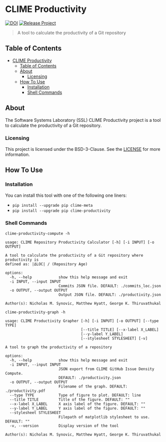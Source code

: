 # CLIME Productivity

[![DOI](https://zenodo.org/badge/DOI/10.5281/zenodo.6480656.svg)](https://doi.org/10.5281/zenodo.6480656)
[![Release Project](https://github.com/SoftwareSystemsLaboratory/clime-productivity/actions/workflows/release.yml/badge.svg)](https://github.com/SoftwareSystemsLaboratory/clime-productivity/actions/workflows/release.yml)

> A tool to calculate the productivity of a Git repository

## Table of Contents

- [CLIME Productivity](#clime-productivity)
  - [Table of Contents](#table-of-contents)
  - [About](#about)
    - [Licensing](#licensing)
  - [How To Use](#how-to-use)
    - [Installation](#installation)
    - [Shell Commands](#shell-commands)

## About

The Software Systems Laboratory (SSL) CLIME Productivity project is a tool to calculate the productivity of a Git repository.

### Licensing

This project is licensed under the BSD-3-Clause. See the [LICENSE](LICENSE) for more information.

## How To Use

### Installation

You can install this tool with one of the following one liners:

- `pip install --upgrade pip clime-meta`
- `pip install --upgrade pip clime-productivity`

### Shell Commands

`clime-productivity-compute -h`

``` shell
usage: CLIME Repository Productivity Calculator [-h] [-i INPUT] [-o OUTPUT]

A tool to calculate the productivity of a Git repository where productivity is
defined as: |ΔLOC| / (Repository Age)

options:
  -h, --help            show this help message and exit
  -i INPUT, --input INPUT
                        Commits JSON file. DEFAULT: ./commits_loc.json
  -o OUTPUT, --output OUTPUT
                        Output JSON file. DEFAULT: ./productivity.json

Author(s): Nicholas M. Synovic, Matthew Hyatt, George K. Thiruvathukal
```

`clime-productivity-graph -h`

``` shell
usage: CLIME Productivity Grapher [-h] [-i INPUT] [-o OUTPUT] [--type TYPE]
                                  [--title TITLE] [--x-label X_LABEL]
                                  [--y-label Y_LABEL]
                                  [--stylesheet STYLESHEET] [-v]

A tool to graph the productivity of a repository

options:
  -h, --help            show this help message and exit
  -i INPUT, --input INPUT
                        JSON export from CLIME GitHub Issue Density Compute.
                        DEFAULT: ./productivity.json
  -o OUTPUT, --output OUTPUT
                        Filename of the graph. DEFAULT: ./productivity.pdf
  --type TYPE           Type of figure to plot. DEFAULT: line
  --title TITLE         Title of the figure. DEFAULT: ""
  --x-label X_LABEL     X axis label of the figure. DEFAULT: ""
  --y-label Y_LABEL     Y axis label of the figure. DEFAULT: ""
  --stylesheet STYLESHEET
                        Filepath of matplotlib stylesheet to use. DEFAULT: ""
  -v, --version         Display version of the tool

Author(s): Nicholas M. Synovic, Matthew Hyatt, George K. Thiruvathukal
```
